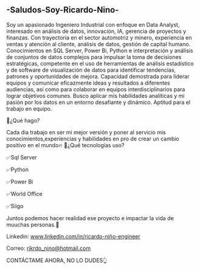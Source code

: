 ## -Saludos-Soy-Ricardo-Nino-
Soy un apasionado Ingeniero Industrial con enfoque en Data Analyst, interesado en análisis de datos, innovación, IA, gerencia de proyectos y finanzas. Con trayectoria en el sector automotriz y minero, experiencia en ventas y atención al cliente, análisis de datos, gestión de capital humano. Conocimientos en SQL Server, Power Bi, Python e interpretación y análisis de conjuntos de datos complejos para impulsar la toma de decisiones estratégicas, competente en el uso de herramientas de análisis estadístico y de software de visualización de datos para identificar tendencias, patrones y oportunidades de mejora. Capacidad demostrada para liderar equipos y comunicar eficazmente ideas y resultados a diferentes audiencias, así como para colaborar en equipos interdisciplinarios para lograr objetivos comunes. Busco aplicar mis habilidades analíticas y mi pasión por los datos en un entorno desafiante y dinámico. Aptitud para el trabajo en equipo.

🔵¿Qué hago?

Cada dia trabajo en ser mi mejor versión y poner al servicio mis conocimientos,experiencias y habilidades en pro de crear un cambio positivo en el mundo🔥
🔵¿Qué tecnologías uso?

✅Sql Server

✅Python

✅Power Bi

✅World Office

✅Siigo

Juntos podemos hacer realidad ese proyecto e impactar la vida de muuchas personas.🙂

Linkedin: www.linkedin.com/in/ricardo-niño-engineer

Correo: rikrdo_nino@hotmail.com

CONTÁCTAME AHORA, NO LO DUDES👆
